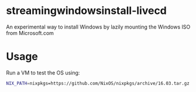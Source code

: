 # streamingwindowsinstall-livecd
An experimental way to install Windows by lazily mounting the Windows ISO from Microsoft.com

# Usage

Run a VM to test the OS using:

```sh
NIX_PATH=nixpkgs=https://github.com/NixOS/nixpkgs/archive/16.03.tar.gz nix-build -A vm && result/bin/run-nixos-vm
```
